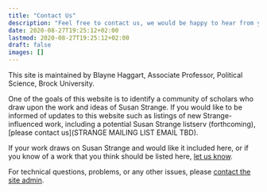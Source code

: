 ```yaml
---
title: "Contact Us"
description: "Feel free to contact us, we would be happy to hear from you."
date: 2020-08-27T19:25:12+02:00
lastmod: 2020-08-27T19:25:12+02:00
draft: false
images: []
---
```


This site is maintained by Blayne Haggart, Associate Professor, Political Science, Brock University.

One of the goals of this website is to identify a community of scholars who draw upon the work and ideas of Susan Strange. If you would like to be informed of updates to this website such as listings of new Strange-influenced work, including a potential Susan Strange listserv (forthcoming), [please contact us](STRANGE MAILING LIST EMAIL TBD).

If your work draws on Susan Strange and would like it included here, or if you know of a work that you think should be listed here, [let us know](mailto:bhaggart@brocku.ca).

For technical questions, problems, or any other issues, please [contact the site admin](mailto:bhaggart@brocku.ca).
